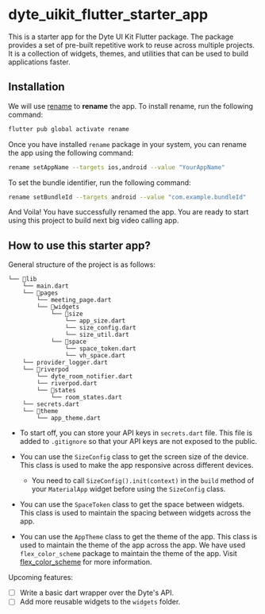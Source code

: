 # dyte_uikit_flutter_starter_app

This is a starter app for the Dyte UI Kit Flutter package. The package provides a set of pre-built repetitive work to reuse across multiple projects. It is a collection of widgets, themes, and utilities that can be used to build applications faster.


## Installation

We will use [rename](https://pub.dev/packages/rename) to __rename__ the app. To install rename, run the following command:

```bash
flutter pub global activate rename
```
Once you have installed `rename` package in your system, you can rename the app using the following command:

```bash
rename setAppName --targets ios,android --value "YourAppName"
```

To set the bundle identifier, run the following command:

```bash
rename setBundleId --targets android --value "com.example.bundleId"
```

And Voila! You have successfully renamed the app. You are ready to start using this project to build next big video calling app.

## How to use this starter app?

General structure of the project is as follows:

```
└── 📁lib
    └── main.dart
    └── 📁pages
        └── meeting_page.dart
        └── 📁widgets
            └── 📁size
                └── app_size.dart
                └── size_config.dart
                └── size_util.dart
            └── 📁space
                └── space_token.dart
                └── vh_space.dart
    └── provider_logger.dart
    └── 📁riverpod
        └── dyte_room_notifier.dart
        └── riverpod.dart
        └── 📁states
            └── room_states.dart
    └── secrets.dart
    └── 📁theme
        └── app_theme.dart
```
- To start off, you can store your API keys in `secrets.dart` file. This file is added to `.gitignore` so that your API keys are not exposed to the public.

- You can use the `SizeConfig` class to get the screen size of the device. This class is used to make the app responsive across different devices.
    - You need to call `SizeConfig().init(context)` in the `build` method of your `MaterialApp` widget before using the `SizeConfig` class.

- You can use the `SpaceToken` class to get the space between widgets. This class is used to maintain the spacing between widgets across the app.

- You can use the `AppTheme` class to get the theme of the app. This class is used to maintain the theme of the app across the app. We have used `flex_color_scheme` package to maintain the theme of the app. Visit [flex_color_scheme](https://pub.dev/packages/flex_color_scheme) for more information.

Upcoming features:
- [ ] Write a basic dart wrapper over the Dyte's API.
- [ ] Add more reusable widgets to the `widgets` folder.